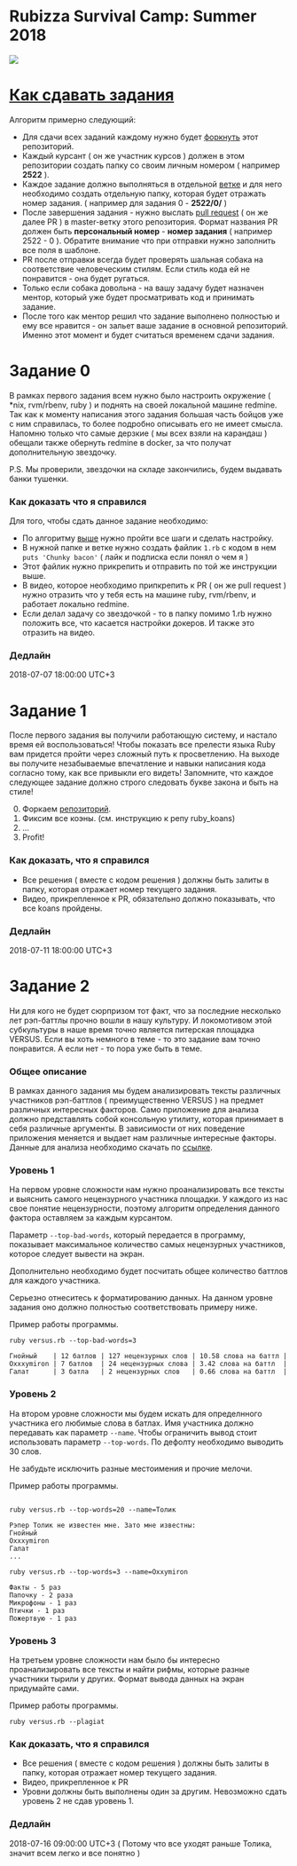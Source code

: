 # Rubizza Survival Camp: Summer 2018

![](https://s3.eu-central-1.amazonaws.com/rubizza/rubizza-logo.png)


# [Как сдавать задания](#how-to-submit)

Алгоритм примерно следующий:

* Для сдачи всех заданий каждому нужно будет [форкнуть](http://lmgtfy.com/?q=%D1%84%D0%BE%D1%80%D0%BA%D0%BD%D1%83%D1%82%D1%8C) этот репозиторий.
* Каждый курсант ( он же участник курсов ) должен в этом репозитории создать папку со своим личным номером ( например __2522__ ).
* Каждое задание должно выполняться в отдельной [ветке](http://lmgtfy.com/?q=github+fork) и для него необходимо создать отдельную папку, которая будет отражать номер задания. ( например для задания 0 - __2522/0/__ )
* После завершения задания - нужно выслать [pull request](http://lmgtfy.com/?q=pull+request) ( он же далее PR ) в master-ветку этого репозитория. Формат названия PR должен быть __персональный номер__ - __номер задания__ ( например 2522 - 0 ). Обратите внимание что при отправки нужно заполнить все поля в шаблоне.
* PR после отправки всегда будет проверять шальная собака на соответствие человеческим стилям. Если стиль кода ей не понравится - она будет ругаться.
* Только если собака довольна - на вашу задачу будет назначен ментор, который уже будет просматривать код и принимать задание.
* После того как ментор решил что задание выполнено полностью и ему все нравится - он зальет ваше задание в основной репозиторий. Именно этот момент и будет считаться временем сдачи задания.


# Задание 0

В рамках первого задания всем нужно было настроить окружение ( *nix, rvm/rbenv, ruby ) и поднять на своей локальной машине redmine. Так как к моменту написания этого задания большая часть бойцов уже с ним справилась, то более подробно описывать его не имеет смысла. Напомню только что самые дерзкие ( мы всех взяли на карандаш ) обещали также обернуть redmine в docker, за что получат дополнительную звездочку.

P.S. Мы проверили, звездочки на складе закончились, будем выдавать банки тушенки.


### Как доказать что я справился

Для того, чтобы сдать данное задание необходимо:

* По алгоритму [выше](#how-to-submit) нужно пройти все шаги и сделать настройку.
* В нужной папке и ветке нужно создать файлик `1.rb` с кодом в нем `puts 'Chunky bacon'` ( лайк и подписка если понял о чем я )
* Этот файлик нужно прикрепить и отправить по той же инструкции выше.
* В видео, которое необходимо припкрепить к PR ( он же pull request ) нужно отразить что у тебя есть на машине ruby, rvm/rbenv, и работает локально redmine.
* Если делал задачу со звездочкой - то в папку помимо 1.rb нужно положить все, что касается настройки докеров. И также это отразить на видео.

### Дедлайн

2018-07-07 18:00:00 UTC+3

# Задание 1

После первого задания вы получили работающую систему, и настало время ей воспользоваться! Чтобы показать все прелести языка Ruby вам придется пройти через сложный путь к просветлению. На выходе вы получите незабываемые впечатление и навыки написания кода согласно тому, как все привыкли его видеть! Запомните, что каждое следующее задание должно строго следовать букве закона и быть на стиле!

0. Форкаем [репозиторий](https://github.com/edgecase/ruby_koans).
1. Фиксим все коэны. (см. инструкцию к репу ruby_koans)
2. ...
4. Profit!

### Как доказать, что я справился

* Все решения ( вместе с кодом решения ) должны быть залиты в папку, которая отражает номер текущего задания.
* Видео, прикрепленное к PR, обязательно должно показывать, что все koans пройдены.

### Дедлайн
2018-07-11 18:00:00 UTC+3

# Задание 2

Ни для кого не будет сюрпризом тот факт, что за последние несколько лет рэп-баттлы прочно вошли в нашу культуру. И локомотивом этой субкультуры в наше время точно является питерская площадка VERSUS. Если вы хоть немного в теме - то это задание вам точно понравится. А если нет - то пора уже быть в теме.

### Общее описание

В рамках данного задания мы будем анализировать тексты различных участников рэп-баттлов ( преимущественно VERSUS ) на предмет различных интересных факторов. Само приложение для анализа должно представлять собой консольную утилиту, которая принимает в себя различные аргументы. В зависимости от них поведение приложения меняется и выдает нам различные интересные факторы. Данные для анализа необходимо скачать по [ссылке](https://drive.google.com/open?id=1qFdNe6ggZHW1hCa3klNgQIbHVMdWanJf).

### Уровень 1

На первом уровне сложности нам нужно проанализировать все тексты и выяснить самого нецензурного участника площадки. У каждого из нас свое понятие нецензурности, поэтому алгоритм определения данного фактора оставляем за каждым курсантом.

Параметр `--top-bad-words`, который передается в программу, показывает максимальное количество самых нецензурных участников, которое следует вывести на экран.

Дополнительно необходимо будет посчитать общее количество баттлов для каждого участника.

Серьезно отнеситесь к форматированию данных. На данном уровне задания оно должно полностью соответствовать примеру ниже.

Пример работы программы.

```
ruby versus.rb --top-bad-words=3

Гнойный    | 12 батлов | 127 нецензурных слов | 10.58 слова на баттл |
Oxxxymiron | 7 батлов  | 24 нецензурных слова | 3.42 слова на баттл  |
Галат      | 3 батла   | 2 нецензурных слов   | 0.66 слова на баттл  |
```

### Уровень 2

На втором уровне сложности мы будем искать для определнного участника его любимые слова в батлах.  Имя участника должно передавать как параметр `--name`. Чтобы ограничить вывод стоит использовать параметр `--top-words`. По дефолту необходимо выводить 30 слов.

Не забудьте исключить разные местоимения и прочие мелочи.

Пример работы программы.

```

ruby versus.rb --top-words=20 --name=Толик

Рэпер Толик не известен мне. Зато мне известны:
Гнойный
Oxxxymiron
Галат
...

ruby versus.rb --top-words=3 --name=Oxxymiron

Факты - 5 раз
Папочку - 2 раза
Микрофоны - 1 раз
Птички - 1 раз
Пожертвую - 1 раз
```

### Уровень 3

На третьем уровне сложности нам было бы интересно проанализировать все тексты и найти рифмы, которые разные участники тырили у других. Формат вывода данных на экран придумайте сами.

Пример работы программы.


```
ruby versus.rb --plagiat
```

### Как доказать, что я справился

* Все решения ( вместе с кодом решения ) должны быть залиты в папку, которая отражает номер текущего задания.
* Видео, прикрепленное к PR
* Уровни должны быть выполнены один за другим. Невозможно сдать уровень 2 не сдав уровень 1.

### Дедлайн
2018-07-16 09:00:00 UTC+3 ( Потому что все уходят раньше Толика, значит всем легко и все понятно )
